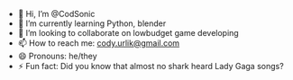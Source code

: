 - 👋 Hi, I’m @CodSonic
- 🌱 I’m currently learning Python, blender
- 💞️ I’m looking to collaborate on lowbudget game developing
- 📫 How to reach me: cody.urlik@gmail.com
- 😄 Pronouns: he/they
- ⚡ Fun fact: Did you know that almost no shark heard Lady Gaga songs?

